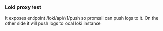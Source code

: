 ### Loki proxy test

It exposes endpoint /loki/api/v1/push so promtail can push logs to it.
On the other side it will push logs to local loki instance